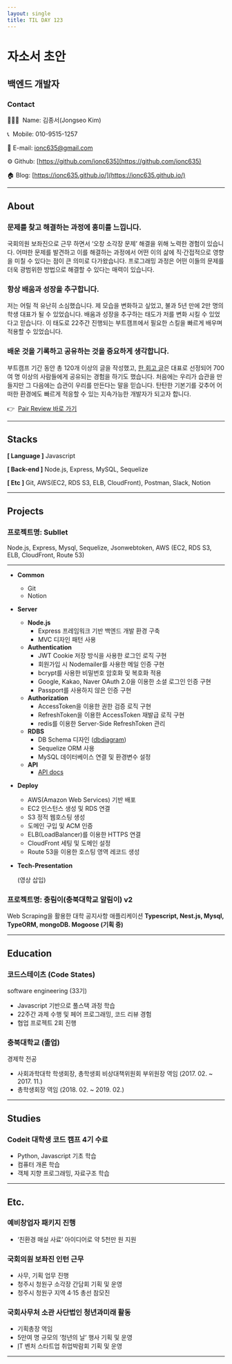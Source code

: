 ```yaml
---
layout: single
title: TIL DAY 123
---
```


# 자소서 초안

## 백엔드 개발자

### Contact

💁🏻‍♂️  Name: 김종서(Jongseo Kim)

📞  Mobile: 010-9515-1257

📧  E-mail: ionc635@gmail.com

⚙️  Github: [https://github.com/ionc635](https://github.com/ionc635)

🏠  Blog: [https://ionc635.github.io/](https://ionc635.github.io/)

---

## About

### 문제를 찾고 해결하는 과정에 흥미를 느낍니다.

국회의원 보좌진으로 근무 하면서 ‘오창 소각장 문제’ 해결을 위해 노력한 경험이 있습니다. 어떠한 문제를 발견하고 이를 해결하는 과정에서 어떤 이의 삶에 직·간접적으로 영향을 미칠 수 있다는 점이 큰 의미로 다가왔습니다. 프로그래밍 과정은 어떤 이들의 문제를 더욱 광범위한 방법으로 해결할 수 있다는 매력이 있습니다.

### 항상 배움과 성장을 추구합니다.

저는 어릴 적 유난히 소심했습니다. 제 모습을 변화하고 싶었고, 불과 5년 만에 2만 명의 학생 대표가 될 수 있었습니다. 배움과 성장을 추구하는 태도가 저를 변화 시킬 수 있었다고 믿습니다. 이 태도로 22주간 진행되는 부트캠프에서 필요한 스킬을 빠르게 배우며 적용할 수 있었습니다.

### 배운 것을 기록하고 공유하는 것을 중요하게 생각합니다.

부트캠프 기간 동안 총 120개 이상의 글을 작성했고, [한 회고 글](https://ionc635.github.io/Section-2/)은 대표로 선정되어 700여 명 이상의 사람들에게 공유되는 경험을 하기도 했습니다. 처음에는 우리가 습관을 만들지만 그 다음에는 습관이 우리를 만든다는 말을 믿습니다. 탄탄한 기본기를 갖추어 어떠한 환경에도 빠르게 적응할 수 있는 지속가능한 개발자가 되고자 합니다.

👉  [Pair Review 바로 가기](https://www.notion.so/Pair-Review-b18bff64c5a5460a9eb84b31311eba6b)

---

## Stacks

**[ Language ]** Javascript

**[ Back-end ]** Node.js, Express, MySQL, Sequelize

**[ Etc ]** Git, AWS(EC2, RDS S3, ELB, CloudFront), Postman, Slack, Notion

---

## Projects


### 프로젝트명: Subllet

Node.js, Express, Mysql, Sequelize, Jsonwebtoken,
AWS (EC2, RDS S3, ELB, CloudFront, Route 53)

---

- **Common**
    - Git
    - Notion
- **Server**
    - **Node.js**
        - Express 프레임워크 기반 백엔드 개발 환경 구축
        - MVC 디자인 패턴 사용
    - **Authentication**
        - JWT Cookie 저장 방식을 사용한 로그인 로직 구현
        - 회원가입 시 Nodemailer를 사용한 메일 인증 구현
        - bcrypt를 사용한 비밀번호 암호화 및 복호화 적용
        - Google, Kakao, Naver OAuth 2.0을 이용한 소셜 로그인 인증 구현
        - Passport를 사용하지 않은 인증 구현
    - **Authorization**
        - AccessToken을 이용한 권한 검증 로직 구현
        - RefreshToken을 이용한 AccessToken 재발급 로직 구현
        - redis를 이용한 Server-Side RefreshToken 관리
    - **RDBS**
        - DB Schema 디자인 ([dbdiagram](https://dbdiagram.io/d/619c8eea02cf5d186b6385b4))
        - Sequelize ORM 사용
        - MySQL 데이터베이스 연결 및 환경변수 설정
    - **API**
        - [API docs](https://kim-jong-seo.gitbook.io/subllet/)
- **Deploy**
    - AWS(Amazon Web Services) 기반 배포
    - EC2 인스턴스 생성 및 RDS 연결
    - S3 정적 웹호스팅 생성
    - 도메인 구입 및 ACM 인증
    - ELB(LoadBalancer)를 이용한 HTTPS 연결
    - CloudFront 세팅 및 도메인 설정
    - Route 53을 이용한 호스팅 영역 레코드 생성
- **Tech-Presentation**
    
    (영상 삽입)
    

### 프로젝트명: 충림이(충북대학교 알림이) v2

Web Scraping을 활용한 대학 공지사항 애플리케이션
**Typescript, Nest.js, Mysql, TypeORM, mongoDB. Mogoose (기획 중)**

---

## Education

### 코드스테이츠 (Code States)

software engineering (33기) 

- Javascript 기반으로 풀스택 과정 학습
- 22주간 과제 수행 및 페어 프로그래밍, 코드 리뷰 경험
- 협업 프로젝트 2회 진행

### 충북대학교 (졸업)

경제학 전공 

- 사회과학대학 학생회장, 총학생회 비상대책위원회 부위원장 역임
(2017. 02. ~ 2017. 11.)
- 총학생회장 역임 (2018. 02. ~ 2019. 02.)

---

## Studies

### Codeit 대학생 코드 캠프 4기 수료

- Python, Javascript 기초 학습
- 컴퓨터 개론 학습
- 객체 지향 프로그래밍, 자료구조 학습

---

## Etc.

### 예비창업자 패키지 진행

- ‘친환경 매실 사료’ 아이디어로 약 5천만 원 지원

### 국회의원 보좌진 인턴 근무

- 사무, 기획 업무 진행
- 청주시 청원구 소각장 간담회 기획 및 운영
- 청주시 청원구 지역 4·15 총선 참모진

### 국회사무처 소관 사단법인 청년과미래 활동

- 기획총장 역임
- 5만여 명 규모의 ‘청년의 날’ 행사 기획 및 운영
- [I](http://www.naeil.com/news_view/?id_art=319869)T 벤처 스타트업 취업박람회 기획 및 운영

---